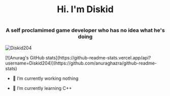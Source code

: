 <h1 align ="center"> Hi. I'm Diskid<h1>
<h3 align="center">  A self proclamimed game developer who has no idea what he's doing </h3>
 <p><img  src="https://github-readme-stats.vercel.app/api/?username=Diskid204&theme=dracula&hide_border=true&hide_title=true&count_private=true" alt="Diskid204" /></p>
[![Anurag's GitHub stats](https://github-readme-stats.vercel.app/api?username=Diskid204)](https://github.com/anuraghazra/github-readme-stats)
  
- 🔭 I’m currently working nothing
  
- 🌱 I’m currently learning C++


<!--
**Diskid204/Diskid204** is a ✨ _special_ ✨ repository because its `README.md` (this file) appears on your GitHub profile.

Here are some ideas to get you started:

- 🔭 I’m currently working on ...
- 🌱 I’m currently learning ...
- 👯 I’m looking to collaborate on ...
- 🤔 I’m looking for help with ...
- 💬 Ask me about ...
- 📫 How to reach me: ...
- 😄 Pronouns: ...
- ⚡ Fun fact: ...
-->
